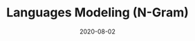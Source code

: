 ---
# ===== Title, summary, and position in the left sidebar =====
linktitle: 
summary: 
weight: 300
# =========================================================

# ========== Basic metadata ==========
title: Languages Modeling (N-Gram)
date: 2020-08-02
draft: false
 
authors: ["admin"]
tags: ["NLP", "Language models"]
categories: ["Natural Language Processing"]
toc: true # Show table of contents
# ====================================

# ========== Advanced metadata ========== 
profile: false  # Show author profile?
reading_time: true # Show estimated reading time?
share: true  # Show social sharing links?
featured: true
comments: true  # Show comments?
disable_comment: false
commentable: true  # Allow visitors to comment? Supported by the Page, Post, and Book content types.
editable: false  # Allow visitors to edit the page? Supported by the Page, Post, and Book content types.

# Optional header image (relative to `assets/media/` folder).
header:
  caption: ""
  image: ""
---